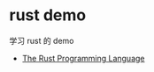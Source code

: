 # rust demo

学习 rust 的 demo

+ [The Rust Programming Language](https://doc.rust-lang.org/stable/book/)